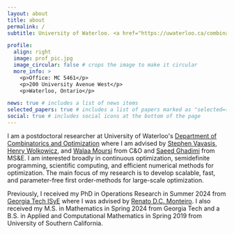 ```yaml
---
layout: about
title: about
permalink: /
subtitle: University of Waterloo. <a href="https://uwaterloo.ca/combinatorics-and-optimization/" target="_blank">Department of Combinatorics and Optimization</a>. Faculty of Mathematics.

profile:
  align: right
  image: prof_pic.jpg
  image_circular: false # crops the image to make it circular
  more_info: >
    <p>Office: MC 5461</p>
    <p>200 University Avenue West</p>
    <p>Waterloo, Ontario</p>

news: true # includes a list of news items
selected_papers: true # includes a list of papers marked as "selected={true}"
social: true # includes social icons at the bottom of the page
---
```


I am a postdoctoral researcher at University of Waterloo's [Department of Combinatorics and Optimization](https://uwaterloo.ca/combinatorics-and-optimization/) where I am advised by [Stephen Vavasis](https://uwaterloo.ca/scholar/vavasis/home), [Henry Wolkowicz](https://www.math.uwaterloo.ca/~hwolkowi/), and [Walaa Moursi](https://sites.google.com/view/walaa-moursi/home) from C&O and [Saeed Ghadimi](https://sites.google.com/view/sghadimi/home) from MS&E. I am interested broadly in continuous optimization, semidefinite programming, scientific computing, and efficient numerical methods for optimization. The main focus of my research is to develop scalable, fast, and parameter-free first order-methods for large-scale optimization.

Previously, I received my PhD in Operations Research in Summer 2024 from [Georgia Tech ISyE](https://www.isye.gatech.edu) where I was advised by [Renato D.C. Monteiro](https://sites.gatech.edu/renato-monteiro/). I also received my M.S. in Mathematics in Spring 2024 from Georgia Tech and a B.S. in Applied and Computational Mathematics in Spring 2019 from University of Southern California. 


